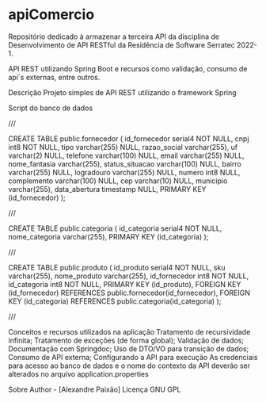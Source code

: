 # apiComercio
Repositório dedicado à armazenar a terceira API da disciplina de Desenvolvimento de API RESTful da Residência de Software Serratec 2022-1.

API REST utilizando Spring Boot e recursos como validação, consumo de api´s externas, entre outros.

Descrição
Projeto simples de API REST utilizando o framework Spring

Script do banco de dados

///

CREATE TABLE public.fornecedor (
  id_fornecedor serial4 NOT NULL,
  cnpj int8 NOT NULL,
  tipo varchar(255) NULL,
  razao_social varchar(255),
  uf varchar(2) NULL,
  telefone varchar(100) NULL,
  email varchar(255) NULL,
  nome_fantasia varchar(255),
  status_situacao varchar(100) NULL,
  bairro varchar(255) NULL,
  logradouro varchar(255) NULL,
  numero int8 NULL,
  complemento varchar(100) NULL,
  cep varchar(10) NULL,
  municipio varchar(255),
  data_abertura timestamp NULL,
  PRIMARY KEY (id_fornecedor)
);

///

CREATE TABLE public.categoria (
  id_categoria serial4 NOT NULL,
  nome_categoria varchar(255),
  PRIMARY KEY (id_categoria)
);

///

CREATE TABLE public.produto (
  id_produto serial4 NOT NULL,
  sku varchar(255),
  nome_produto varchar(255),
  id_fornecedor int8 NOT NULL,
  id_categoria int8 NOT NULL,
  PRIMARY KEY (id_produto),
  FOREIGN KEY (id_fornecedor) REFERENCES public.fornecedor(id_fornecedor),
  FOREIGN KEY (id_categoria) REFERENCES public.categoria(id_categoria)
);

///

Conceitos e recursos utilizados na aplicação
Tratamento de recursividade infinita;
Tratamento de exceções (de forma global);
Validação de dados;
Documentação com Springdoc;
Uso de DTO/VO para transição de dados;
Consumo de API externa;
Configurando a API para execução
As credenciais para acesso ao banco de dados e o nome do contexto da API deverão ser alterados no arquivo application.properties

Sobre
Author - [Alexandre Paixão]
Licença
GNU GPL

